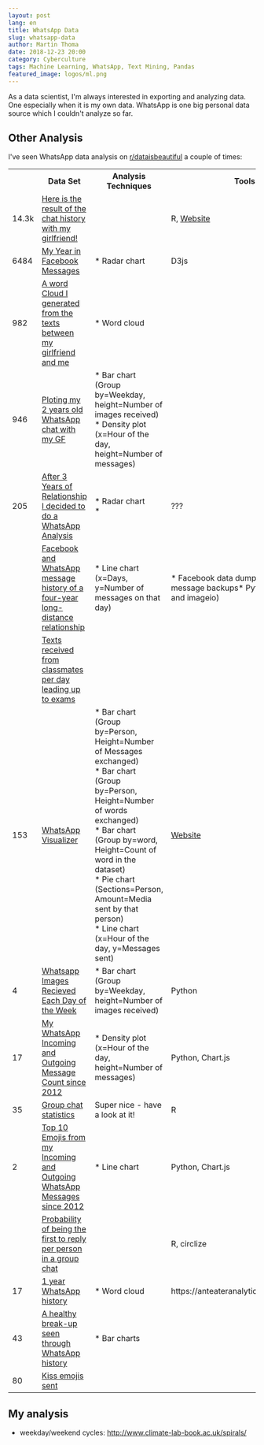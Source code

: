 ```yaml
---
layout: post
lang: en
title: WhatsApp Data
slug: whatsapp-data
author: Martin Thoma
date: 2018-12-23 20:00
category: Cyberculture
tags: Machine Learning, WhatsApp, Text Mining, Pandas
featured_image: logos/ml.png
---
```

As a data scientist, I'm always interested in exporting and analyzing data. One
especially when it is my own data. WhatsApp is one big personal data source
which I couldn't analyze so far.


## Other Analysis

I've seen WhatsApp data analysis on [r/dataisbeautiful](https://www.reddit.com/r/dataisbeautiful/)
a couple of times:

<table>
    <tr>
        <th></th>
        <th>Data Set</th>
        <th>Analysis Techniques</th>
        <th>Tools</th>
    </tr>
    <tr>
        <td>14.3k</td>
        <td><a href="https://www.reddit.com/r/dataisbeautiful/comments/8fl589/i_built_a_tool_to_visualize_whatsapp_chats_here/">Here is the result of the chat history with my girlfriend!</a></td>
        <td></td>
        <td>R, <a href="https://chatanalyzer.moritzwolf.com/">Website</a></td>
    </tr>
    <tr>
        <td>6484</td>
        <td><a href="https://www.reddit.com/r/dataisbeautiful/comments/5pi9sn/my_year_in_facebook_messages_created_with_d3js_oc/">My Year in Facebook Messages</a></td>
        <td>*&nbsp;Radar chart</td>
        <td>D3js</td>
    </tr>
    <tr>
        <td>982</td>
        <td><a href="https://www.reddit.com/r/dataisbeautiful/comments/8bh5tx/a_word_cloud_i_generated_from_the_texts_between/">A word Cloud I generated from the texts between my girlfriend and me</a></td>
        <td>* Word cloud</td>
        <td></td>
    </tr>
    <tr>
        <td>946</td>
        <td><a href="https://www.reddit.com/r/dataisbeautiful/comments/64s3hg/ploting_my_2_years_old_whatsapp_chat_with_my_gf_oc/">Ploting my 2 years old WhatsApp chat with my GF</a></td>
        <td>* Bar chart (Group by=Weekday, height=Number of images received)<br/>* Density plot (x=Hour of the day, height=Number of messages)</td>
        <td></td>
    </tr>
    <tr>
        <td>205</td>
        <td><a href="https://www.reddit.com/r/dataisbeautiful/comments/8ogo4w/after_3_years_of_relationship_i_decided_to_do_a/">After 3 Years of Relationship I decided to do a WhatsApp Analysis</a></td>
        <td>* Radar chart<br/>*&nbsp;</td>
        <td>???</td>
    </tr>
    <tr>
        <td></td>
        <td><a href="https://www.reddit.com/r/dataisbeautiful/comments/a8nwkg/oc_facebook_and_whatsapp_message_history_of_a/">Facebook and WhatsApp message history of a four-year long-distance relationship</a></td>
        <td>* Line chart (x=Days, y=Number of messages on that day)</td>
        <td>*&nbsp;Facebook data dump and WhatsApp message backups*&nbsp;Python (matplotlib and imageio)</td>
    </tr>
    <tr>
        <td></td>
        <td><a href="https://www.reddit.com/r/dataisbeautiful/comments/a8gwn0/oc_texts_received_from_classmates_per_day_leading/">Texts received from classmates per day leading up to exams</a></td>
        <td></td>
        <td></td>
    </tr>
    <tr>
        <td>153</td>
        <td><a href="https://www.reddit.com/r/dataisbeautiful/comments/a6ieu6/oc_whatsapp_visualizer_i_made_a_webpage_to/">WhatsApp Visualizer</a></td>
        <td>* Bar chart (Group by=Person, Height=Number of Messages exchanged)<br/>* Bar chart (Group by=Person, Height=Number of words exchanged)<br/>* Bar chart (Group by=word, Height=Count of word in the dataset)<br/>* Pie chart (Sections=Person, Amount=Media sent by that person)<br/>* Line chart (x=Hour of the day, y=Messages sent)</td>
        <td><a href="https://ameyrk.me/whatsapp-visualizer/">Website</a></td>
    </tr>
    <tr>
        <td>4</td>
        <td><a href="https://www.reddit.com/r/dataisbeautiful/comments/88le7m/whatsapp_images_recieved_each_day_of_the_weekoc/">Whatsapp Images Recieved Each Day of the Week</a></td>
        <td>* Bar chart (Group by=Weekday, height=Number of images received)</td>
        <td>Python</td>
    </tr>
    <tr>
        <td>17</td>
        <td><a href="https://www.reddit.com/r/dataisbeautiful/comments/8uqtpm/my_whatsapp_incoming_and_outgoing_message_count/">My WhatsApp Incoming and Outgoing Message Count since 2012</a></td>
        <td>* Density plot (x=Hour of the day, height=Number of messages)</td>
        <td>Python, Chart.js</td>
    </tr>
    <tr>
        <td>35</td>
        <td><a href="https://www.reddit.com/r/dataisbeautiful/comments/83m11s/group_chat_statistics_oc/">Group chat statistics</a></td>
        <td>Super nice - have a look at it!</td>
        <td>R</td>
    </tr>
    <tr>
        <td>2</td>
        <td><a href="https://www.reddit.com/r/dataisbeautiful/comments/8x1tdc/top_10_emojis_from_my_incoming_and_outgoing/">Top 10 Emojis from my Incoming and Outgoing WhatsApp Messages since 2012</a></td>
        <td>* Line chart</td>
        <td>Python, Chart.js</td>
    </tr>
    <tr>
        <td></td>
        <td><a href="https://www.reddit.com/r/dataisbeautiful/comments/82z6yk/probability_of_being_the_first_to_reply_per/">Probability of being the first to reply per person in a group chat</a></td>
        <td></td>
        <td>R,&nbsp;circlize</td>
    </tr>
    <tr>
        <td>17</td>
        <td><a href="https://www.reddit.com/r/dataisbeautiful/comments/9qjr5p/oc_we_just_broke_up_after_1_year_and_it_hurts_our/">1 year WhatsApp history</a></td>
        <td>* Word cloud</td>
        <td>https://anteateranalytics.com/whatsapp</td>
    </tr>
    <tr>
        <td>43</td>
        <td><a href="https://www.reddit.com/r/dataisbeautiful/comments/9v5okd/a_healthy_breakup_seen_through_whatsapp_history_oc/">A healthy break-up seen through WhatsApp history</a></td>
        <td>* Bar charts</td>
        <td></td>
    </tr>
    <tr>
        <td>80</td>
        <td><a href="https://www.reddit.com/r/dataisbeautiful/comments/99qbqf/kiss_emojis_sent_during_two_month_fling_with_a/">Kiss emojis sent</a></td>
        <td></td>
        <td></td>
    </tr>
</table>

## My analysis

* weekday/weekend cycles: http://www.climate-lab-book.ac.uk/spirals/
